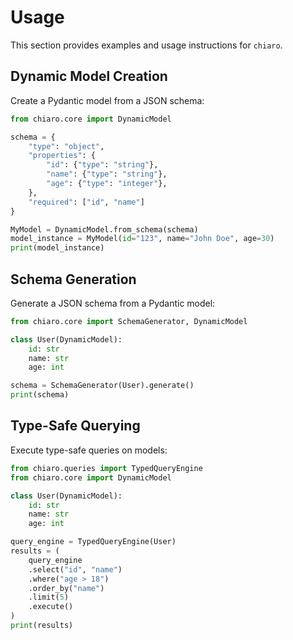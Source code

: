 # Usage

This section provides examples and usage instructions for `chiaro`.

## Dynamic Model Creation

Create a Pydantic model from a JSON schema:

```python
from chiaro.core import DynamicModel

schema = {
    "type": "object",
    "properties": {
        "id": {"type": "string"},
        "name": {"type": "string"},
        "age": {"type": "integer"},
    },
    "required": ["id", "name"]
}

MyModel = DynamicModel.from_schema(schema)
model_instance = MyModel(id="123", name="John Doe", age=30)
print(model_instance)
```

## Schema Generation

Generate a JSON schema from a Pydantic model:

```python
from chiaro.core import SchemaGenerator, DynamicModel

class User(DynamicModel):
    id: str
    name: str
    age: int

schema = SchemaGenerator(User).generate()
print(schema)
```

## Type-Safe Querying

Execute type-safe queries on models:

```python
from chiaro.queries import TypedQueryEngine
from chiaro.core import DynamicModel

class User(DynamicModel):
    id: str
    name: str
    age: int

query_engine = TypedQueryEngine(User)
results = (
    query_engine
    .select("id", "name")
    .where("age > 18")
    .order_by("name")
    .limit(5)
    .execute()
)
print(results)
```